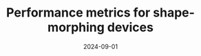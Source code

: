 ---
title: "Performance metrics for shape-morphing devices"
collection: publications
category: manuscripts
permalink: /publication/2024-09-01-performance-metrics-shape-morphing
# Abstract: 'This paper reviews performance metrics for shape-morphing devices, focusing on their design and applications in soft robotics and bio-inspired systems.'
date: 2024-09-01
venue: 'Nature Reviews Materials'
paperurl: 'https://wang5056.github.io/files/Wang and Chortos - 2024 - Performance metrics for shape-morphing devices.pdf'
bibtexurl: 'https://wang5056.github.io/files/WangPerformance.bib'
citation: 'Wang, Jue and Chortos, Alex. (2024). "Performance metrics for shape-morphing devices." <i>Nature Reviews Materials</i>, 9(10), 738-751.'
---